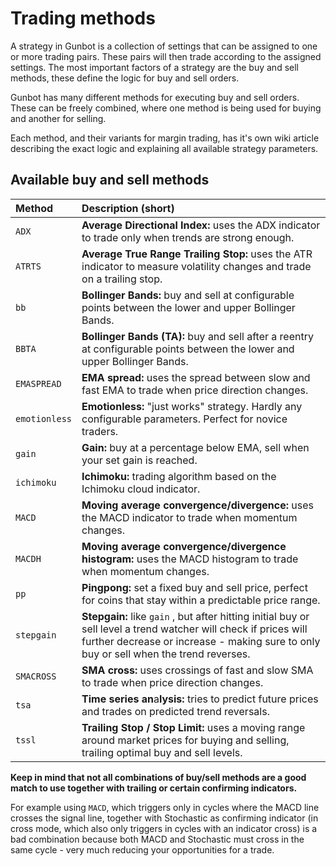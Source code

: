 # Trading methods

A strategy in Gunbot is a collection of settings that can be assigned to one or more trading pairs. These pairs will then trade according to the assigned settings. The most important factors of a strategy are the buy and sell methods, these define the logic for buy and sell orders.

Gunbot has many different methods for executing buy and sell orders. These can be freely combined, where one method is being used for buying and another for selling.

Each method, and their variants for margin trading, has it's own wiki article describing the exact logic and explaining all available strategy parameters.



## Available buy and sell methods

| Method | Description \(short\) |
| :--- | :--- |
| `ADX` | **Average Directional Index:** uses the ADX indicator to trade only when trends are strong enough. |
| `ATRTS` | **Average True Range Trailing Stop:** uses the ATR indicator to measure volatility changes and trade on a trailing stop. |
| `bb` | **Bollinger Bands:** buy and sell at configurable points between the lower and upper Bollinger Bands. |
| `BBTA` | **Bollinger Bands \(TA\):** buy and sell after a reentry at configurable points between the lower and upper Bollinger Bands. |
| `EMASPREAD` | **EMA spread:** uses the spread between slow and fast EMA to trade when price direction changes. |
| `emotionless` | **Emotionless:** "just works" strategy. Hardly any configurable parameters. Perfect for novice traders. |
| `gain` | **Gain:** buy at a percentage below EMA, sell when your set gain is reached. |
| `ichimoku` | **Ichimoku:** trading algorithm based on the Ichimoku cloud indicator. |
| `MACD` | **Moving average convergence/divergence:** uses the MACD indicator to trade when momentum changes. |
| `MACDH` | **Moving average convergence/divergence histogram:** uses the MACD histogram to trade when momentum changes. |
| `pp` | **Pingpong:** set a fixed buy and sell price, perfect for coins that stay within a predictable price range. |
| `stepgain` | **Stepgain:** like `gain` , but after hitting initial buy or sell level a trend watcher will check if prices will further decrease or increase - making sure to only buy or sell when the trend reverses. |
| `SMACROSS` | **SMA cross:** uses crossings of fast and slow SMA to trade when price direction changes. |
| `tsa` | **Time series an**a**lysis:** tries to predict future prices and trades on predicted trend reversals. |
| `tssl` | **Trailing Stop / Stop Limit:** uses a moving range around market prices for buying and selling, trailing optimal buy and sell levels. |

**Keep in mind that not all combinations of buy/sell methods are a good match to use together with trailing or certain confirming indicators.**

For example using `MACD`, which triggers only in cycles where the MACD line crosses the signal line, together with Stochastic as confirming indicator \(in cross mode, which also only triggers in cycles with an indicator cross\)  is a bad combination because both MACD and Stochastic must cross in the same cycle - very much reducing your opportunities for a trade.

